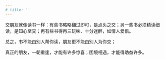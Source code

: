 ```yaml
---
# title: ''
---
```

 
交朋友就像读书一样：有些书略略翻过即可，是点头之交；另一些书必须精读细读，是知心至交；再有些书得再三玩味、十分迷醉，如情人爱侣。

总之，书不能由别人帮你读，朋友更不能由别人为你交；

真正的朋友，一朝重逢，才能有许多惊喜；困境相遇，才能得助益许多。